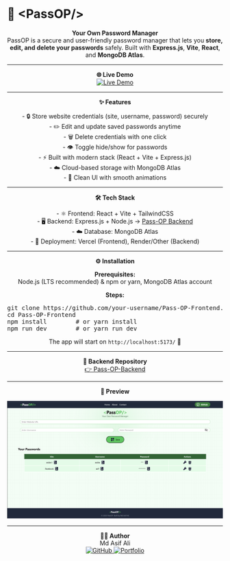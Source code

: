 <p align="center">
  <h1>🔐 &lt;PassOP/&gt;</h1>
</p>

<p align="center">
  <strong>Your Own Password Manager</strong><br>
  PassOP is a secure and user-friendly password manager that lets you 
  <strong>store, edit, and delete your passwords</strong> safely.  
  Built with <strong>Express.js</strong>, <strong>Vite</strong>, <strong>React</strong>, and <strong>MongoDB Atlas</strong>.
</p>

---

<p align="center">
  <strong>🌐 Live Demo</strong><br>
  <a href="https://pass-op-chi-one.vercel.app/">
    <img src="https://img.shields.io/badge/Visit-PassOP-blue?style=for-the-badge&logo=vercel" alt="Live Demo">
  </a>
</p>

---

<p align="center">
  <strong>✨ Features</strong>
</p>

<p align="center">
- 🔒 Store website credentials (site, username, password) securely<br>
- ✏️ Edit and update saved passwords anytime<br>
- 🗑️ Delete credentials with one click<br>
- 👁️ Toggle hide/show for passwords<br>
- ⚡ Built with modern stack (React + Vite + Express.js)<br>
- ☁️ Cloud-based storage with MongoDB Atlas<br>
- 🎨 Clean UI with smooth animations
</p>

---

<p align="center">
  <strong>🛠️ Tech Stack</strong>
</p>

<p align="center">
- ⚛️ Frontend: React + Vite + TailwindCSS<br>
- 🖥️ Backend: Express.js + Node.js → <a href="https://github.com/ASIFALI0001/Pass-OP--Backend">Pass-OP Backend</a><br>
- ☁️ Database: MongoDB Atlas<br>
- 🚀 Deployment: Vercel (Frontend), Render/Other (Backend)
</p>

---

<p align="center">
  <strong>⚙️ Installation</strong>
</p>

<p align="center">
<strong>Prerequisites:</strong><br>
Node.js (LTS recommended) & npm or yarn, MongoDB Atlas account
</p>

<p align="center">
<strong>Steps:</strong>
</p>

<p align="center">
<pre>
git clone https://github.com/your-username/Pass-OP-Frontend.git
cd Pass-OP-Frontend
npm install        # or yarn install
npm run dev        # or yarn run dev
</pre>
</p>

<p align="center">
The app will start on <code>http://localhost:5173/</code> 🎉
</p>

---

<p align="center">
  <strong>📂 Backend Repository</strong><br>
  <a href="https://pass-op-backend-jet.vercel.app/">
    👉 Pass-OP-Backend
  </a>
</p>

---

<p align="center">
  <strong>📸 Preview</strong>
</p>

<p align="center">
  <img src="./screenshot.png" alt="PassOP Preview" width="700"/>
</p>

---

<p align="center">
  <strong>👨‍💻 Author</strong><br>
  Md Asif Ali<br>
  <a href="https://github.com/your-username">
    <img src="https://img.shields.io/badge/GitHub-100000?style=for-the-badge&logo=github&logoColor=white" alt="GitHub">
  </a>
  <a href="https://your-portfolio.vercel.app/">
    <img src="https://img.shields.io/badge/Portfolio-ff69b4?style=for-the-badge&logo=google-chrome&logoColor=white" alt="Portfolio">
  </a>
</p>
